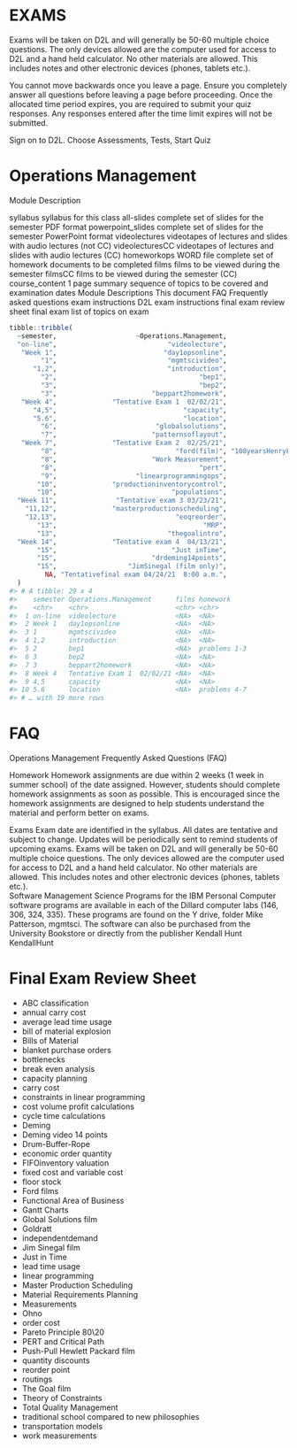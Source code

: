 
<!-- README.md is generated from README.Rmd. Please edit that file -->

# EXAMS

Exams will be taken on D2L and will generally be 50-60 multiple choice
questions. The only devices allowed are the computer used for access to
D2L and a hand held calculator. No other materials are allowed. This
includes notes and other electronic devices (phones, tablets etc.).

You cannot move backwards once you leave a page. Ensure you completely
answer all questions before leaving a page before proceeding. Once the
allocated time period expires, you are required to submit your quiz
responses. Any responses entered after the time limit expires will not
be submitted.

Sign on to D2L. Choose Assessments, Tests, Start Quiz

# Operations Management

Module Description

syllabus syllabus for this class all-slides complete set of slides for
the semester PDF format powerpoint\_slides complete set of slides for
the semester PowerPoint format videolectures videotapes of lectures and
slides with audio lectures (not CC) videolecturesCC videotapes of
lectures and slides with audio lectures (CC) homeworkops WORD file
complete set of homework documents to be completed films films to be
viewed during the semester filmsCC films to be viewed during the
semester (CC) course\_content 1 page summary sequence of topics to be
covered and examination dates Module Descriptions This document FAQ
Frequently asked questions exam instructions D2L exam instructions final
exam review sheet final exam list of topics on exam

``` r
tibble::tribble(
  ~semester,                    ~Operations.Management,                                ~films,        ~homework,
  "on-line",                            "videolecture",                                    NA,               NA,
   "Week 1",                           "day1opsonline",                                    NA,               NA,
        "1",                            "mgmtscivideo",                                    NA,               NA,
      "1,2",                            "introduction",                                    NA,               NA,
        "2",                                    "bep1",                                    NA,   "problems 1-3",
        "3",                                    "bep2",                                    NA,               NA,
        "3",                        "beppart2homework",                                    NA,               NA,
   "Week 4",              "Tentative Exam 1  02/02/21",                                    NA,               NA,
      "4,5",                                "capacity",                                    NA,               NA,
      "5.6",                                "location",                                    NA,   "problems 4-7",
        "6",                         "globalsolutions",                     "globalsolutions",               NA,
        "7",                        "patternsoflayout",                                    NA,               NA,
   "Week 7",              "Tentative Exam 2  02/25/21",                                    NA,               NA,
        "8",                              "ford(film)", "100yearsHenryFordAssembly100seconds",               NA,
        "8",                        "Work Measurement",                                    NA,               NA,
        "8",                                    "pert",                                    NA,   "problems 8-9",
        "9",                    "linearprogrammingops",                                    NA, "problems 10-12",
       "10",              "productioninventorycontrol",                                    NA,               NA,
       "10",                             "populations",                                    NA,               NA,
  "Week 11",               "Tentative exam 3 03/23/21",                                    NA,               NA,
    "11,12",              "masterproductionscheduling",                                    NA,               NA,
    "12,13",                              "eoqreorder",                                    NA, "problems 13-14",
       "13",                                     "MRP",                                    NA, "problems 14-17",
       "13",                            "thegoalintro",                            "The Goal",               NA,
  "Week 14",              "Tentative exam 4  04/13/21",                                    NA,               NA,
       "15",                             "Just inTime",                          "pushorpull",               NA,
       "15",                        "drdeming14points",                              "deming",               NA,
       "15",                  "JimSinegal (film only)",                    "JimSinegalCostco",               NA,
         NA, "Tentativefinal exam 04/24/21  8:00 a.m.",                                    NA,               NA
  )
#> # A tibble: 29 x 4
#>    semester Operations.Management      films homework    
#>    <chr>    <chr>                      <chr> <chr>       
#>  1 on-line  videolecture               <NA>  <NA>        
#>  2 Week 1   day1opsonline              <NA>  <NA>        
#>  3 1        mgmtscivideo               <NA>  <NA>        
#>  4 1,2      introduction               <NA>  <NA>        
#>  5 2        bep1                       <NA>  problems 1-3
#>  6 3        bep2                       <NA>  <NA>        
#>  7 3        beppart2homework           <NA>  <NA>        
#>  8 Week 4   Tentative Exam 1  02/02/21 <NA>  <NA>        
#>  9 4,5      capacity                   <NA>  <NA>        
#> 10 5.6      location                   <NA>  problems 4-7
#> # … with 19 more rows
```

# FAQ

Operations Management Frequently Asked Questions (FAQ)

Homework Homework assignments are due within 2 weeks (1 week in summer
school) of the date assigned. However, students should complete homework
assignments as soon as possible. This is encouraged since the homework
assignments are designed to help students understand the material and
perform better on exams.

Exams Exam date are identified in the syllabus. All dates are tentative
and subject to change. Updates will be periodically sent to remind
students of upcoming exams. Exams will be taken on D2L and will
generally be 50-60 multiple choice questions. The only devices allowed
are the computer used for access to D2L and a hand held calculator. No
other materials are allowed. This includes notes and other electronic
devices (phones, tablets etc.).  
Software Management Science Programs for the IBM Personal Computer
software programs are available in each of the Dillard computer labs
(146, 306, 324, 335). These programs are found on the Y drive, folder
Mike Patterson, mgmtsci. The software can also be purchased from the
University Bookstore or directly from the publisher Kendall Hunt
KendallHunt

# Final Exam Review Sheet

-   ABC classification
-   annual carry cost
-   average lead time usage
-   bill of material explosion
-   Bills of Material
-   blanket purchase orders
-   bottlenecks
-   break even analysis
-   capacity planning
-   carry cost
-   constraints in linear programming
-   cost volume profit calculations
-   cycle time calculations
-   Deming
-   Deming video 14 points
-   Drum-Buffer-Rope
-   economic order quantity
-   FIFOinventory valuation
-   fixed cost and variable cost
-   floor stock
-   Ford films
-   Functional Area of Business
-   Gantt Charts
-   Global Solutions film
-   Goldratt
-   independentdemand
-   Jim Sinegal film
-   Just in Time
-   lead time usage
-   linear programming
-   Master Production Scheduling
-   Material Requirements Planning
-   Measurements
-   Ohno
-   order cost
-   Pareto Principle 80\\20
-   PERT and Critical Path
-   Push-Pull Hewlett Packard film
-   quantity discounts
-   reorder point
-   routings
-   The Goal film
-   Theory of Constraints
-   Total Quality Management
-   traditional school compared to new philosophies
-   transportation models
-   work measurements
